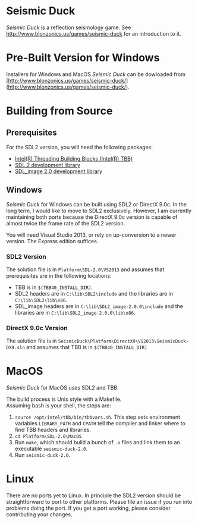 Seismic Duck
============

_Seismic Duck_ is a reflection seismology game.  See
http://www.blonzonics.us/games/seismic-duck for an introduction to it.

Pre-Built Version for Windows
=============================

Installers for Windows and MacOS _Seismic Duck_ can be dowloaded from
[http://www.blonzonics.us/games/seismic-duck/]
(http://www.blonzonics.us/games/seismic-duck/).

Building from Source
====================

Prerequisites
-------------
For the SDL2 version, you will need the following packages:
* [Intel(R) Threading Building Blocks (Intel(R) TBB)](https://www.threadingbuildingblocks.org/download)
* [SDL 2 development library](http://www.libsdl.org/download-2.0.php)
* [SDL_image 2.0 development library](http://www.libsdl.org/projects/SDL_image)

Windows
-------

_Seismic Duck_ for Windows can be built using SDL2 or DirectX 9.0c.  In the long term,
I would like to move to SDL2 exclusively.  However, I am currently maintaining
both ports because the DirectX 9.0c version is capable of almost twice the
frame rate of the SDL2 version.

You will need Visual Studio 2013, or rely on up-conversion to a newer version.
The Express edition suffices.

### SDL2 Version

The solution file is in `Platform\SDL-2.0\VS2013` and
assumes that prerequisites are in the following locations:
* TBB is in `$(TBB40_INSTALL_DIR)`.
* SDL2 headers are in `C:\lib\SDL2\include` and the libraries
  are in `C:\lib\SDL2\lib\x86`.
* SDL_image headers are in `C:\lib\SDL2_image-2.0.0\include` and the libraries are in `C:\lib\SDL2_image-2.0.0\lib\x86`.

### DirectX 9.0c Version

The solution file is in `SeismicDuck\Platform\DirectX9\VS2013\SeismicDuck-DX9.sln`
and assumes that TBB is in `$(TBB40_INSTALL_DIR)`

MacOS
=====

_Seismic Duck_ for MacOS uses SDL2 and TBB.

The build process is Unix style with a Makefile.  
Assuming bash is your shell, the steps are:

1.  `source /opt/intel/tbb/bin/tbbvars.sh`.  This step sets environment variables `LIBRARY_PATH` and `CPATH` tell the compiler and linker where to find TBB headers and libraries.
2.  `cd Platform\SDL-2.0\MacOS`
3.  Run `make`, which should build a bunch of `.o` files and link them to an executable `seismic-duck-2.0`.
4.  Run `seismic-duck-2.0`.

Linux
=====

There are no ports yet to Linux.  In principle the SDL2 version should
be straightforward to port to other platforms.  Please file an issue if you run
into problems doing the port.  If you get a port working, please consider
contributing your changes.
